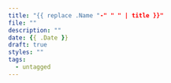 ```yaml
---
title: "{{ replace .Name "-" " " | title }}"
file: ""
description: ""
date: {{ .Date }}
draft: true
styles: ""
tags: 
  - untagged
---
```

